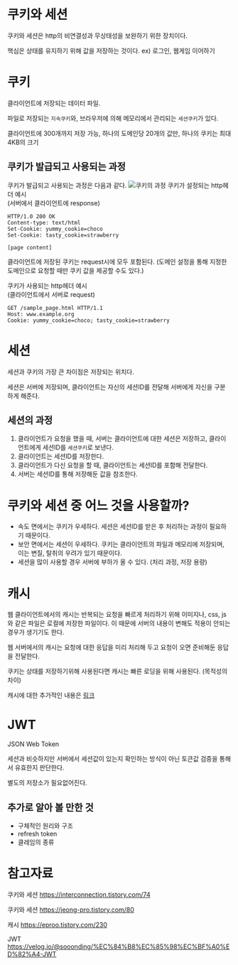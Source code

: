 # 쿠키와 세션
쿠키와 세션은 http의 비연결성과 무상태성을 보완하기 위한 장치이다.

핵심은 상태를 유지하기 위해 값을 저장하는 것이다. ex) 로그인, 웹게임 이어하기

# 쿠키
클라이언트에 저장되는 데이터 파일.

파일로 저장되는 `지속쿠키`와, 브라우저에 의해 메모리에서 관리되는 `세션쿠키`가 있다.

클라이언트에 300개까지 저장 가능, 하나의 도메인당 20개의 값만, 하나의 쿠키는 최대 4KB의 크기

## 쿠키가 발급되고 사용되는 과정
쿠키가 발급되고 사용되는 과정은 다음과 같다.
![쿠키의 과정](https://img1.daumcdn.net/thumb/R1280x0/?scode=mtistory2&fname=https%3A%2F%2Fblog.kakaocdn.net%2Fdn%2FbetTb6%2FbtqxVesqYq0%2FsUO2b5dpKqVuR261lNZBKk%2Fimg.png)
쿠키가 설정되는 http헤더 예시<br>
(서버에서 클라이언트에 response)
```
HTTP/1.0 200 OK
Content-type: text/html
Set-Cookie: yummy_cookie=choco
Set-Cookie: tasty_cookie=strawberry

[page content]
```
클라이언트에 저장된 쿠키는 request시에 모두 포함된다. (도메인 설정을 통해 지정한 도메인으로 요청할 때만 쿠키 값을 제공할 수도 있다.)

쿠키가 사용되는 http헤더 예시<br>
(클라이언트에서 서버로 request)
```
GET /sample_page.html HTTP/1.1
Host: www.example.org
Cookie: yummy_cookie=choco; tasty_cookie=strawberry
```
# 세션
세션과 쿠키의 가장 큰 차이점은 저장되는 위치다.

세션은 서버에 저장되며, 클라이언트는 자신의 세션ID를 전달해 서버에게 자신을 구분하게 해준다.

## 세션의 과정
1. 클라이언트가 요청을 했을 때, 서버는 클라이언트에 대한 세션은 저장하고, 클라이언트에게 세션ID를 `세션쿠키`로 보낸다.
1. 클라이언트는 세션ID를 저장한다.
1. 클라이언트가 다신 요청을 할 때, 클라이언트는 세션ID를 포함해 전달한다.
1. 서버는 세션ID를 통해 저장해둔 값을 참조한다.

# 쿠키와 세션 중 어느 것을 사용할까?
- 속도 면에서는 쿠키가 우세하다. 세션은 세션ID를 받은 후 처리하는 과정이 필요하기 때문이다.
- 보안 면에서는 세션이 우세하다. 쿠키는 클라이언트의 파일과 메모리에 저장되며, 이는 변질, 탈취의 우려가 있기 때문이다.
- 세션을 많이 사용할 경우 서버에 부하가 올 수 있다. (처리 과정, 저장 용량)

# 캐시
웹 클라이언트에서의 캐시는 반복되는 요청을 빠르게 처리하기 위해 이미지나, css, js와 같은 파일은 로컬에 저장한 파일이다. 이 때문에 서버의 내용이 변해도 적용이 안되는 경우가 생기기도 한다.

웹 서버에서의 캐시는 요청에 대한 응답을 미리 처리해 두고 요청이 오면 준비해둔 응답을 전달한다.

쿠키는 상태를 저장하기위해 사용된다면 캐시는 빠른 로딩을 위해 사용된다. (목적성의 차이)

캐시에 대한 추가적인 내용은 [링크](../CACHE/cache.md)

# JWT
JSON Web Token

세션과 비슷하지만 서버에서 세션값이 있는지 확인하는 방식이 아닌 토큰값 검증을 통해서 유효한지 판단한다.

별도의 저장소가 필요없어진다.

## 추가로 알아 볼 만한 것
- 구체적인 원리와 구조
- refresh token
- 클레임의 종류

# 참고자료
쿠키와 세션
https://interconnection.tistory.com/74

쿠키와 세션
https://jeong-pro.tistory.com/80

캐시
https://eproo.tistory.com/230

JWT
https://velog.io/@sooonding/%EC%84%B8%EC%85%98%EC%BF%A0%ED%82%A4-JWT
